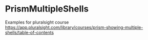 # PrismMultipleShells
Examples for pluralsight course https://app.pluralsight.com/library/courses/prism-showing-multiple-shells/table-of-contents
